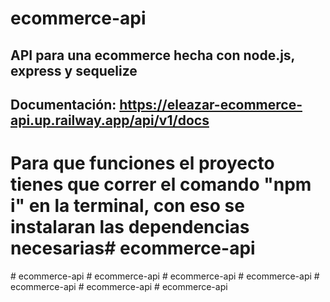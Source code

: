 # ecommerce-api

## API para una ecommerce hecha con node.js, express y sequelize

## Documentación: https://eleazar-ecommerce-api.up.railway.app/api/v1/docs




# Para que funciones el proyecto tienes que correr el comando "npm i" en la terminal, con eso se instalaran las dependencias necesarias#   e c o m m e r c e - a p i  
 #   e c o m m e r c e - a p i  
 #   e c o m m e r c e - a p i  
 #   e c o m m e r c e - a p i  
 #   e c o m m e r c e - a p i  
 #   e c o m m e r c e - a p i  
 #   e c o m m e r c e - a p i  
 #   e c o m m e r c e - a p i  
 